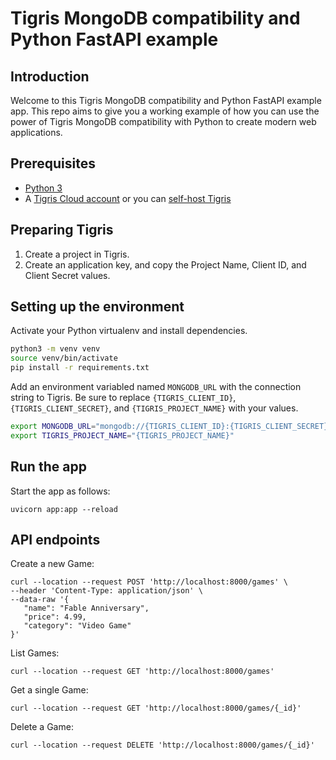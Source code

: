 # Tigris MongoDB compatibility and Python FastAPI example

## Introduction

Welcome to this Tigris MongoDB compatibility and Python FastAPI example app. This repo aims to give you a working example of how you can use the power of Tigris MongoDB compatibility with Python to create modern web applications.

## Prerequisites

- [Python 3](https://www.python.org/downloads/)
- A [Tigris Cloud account](https://console.preview.tigrisdata.cloud/signup) or you can [self-host Tigris](https://www.tigrisdata.com/docs/concepts/platform/self-host/)

## Preparing Tigris

1. Create a project in Tigris.
1. Create an application key, and copy the Project Name, Client ID, and Client Secret values.


## Setting up the environment

Activate your Python virtualenv and install dependencies.

```sh
python3 -m venv venv
source venv/bin/activate
pip install -r requirements.txt
```

Add an environment variabled named `MONGODB_URL` with the connection string to Tigris. Be sure to replace `{TIGRIS_CLIENT_ID}`, `{TIGRIS_CLIENT_SECRET}`, and `{TIGRIS_PROJECT_NAME}` with your values.

```sh
export MONGODB_URL="mongodb://{TIGRIS_CLIENT_ID}:{TIGRIS_CLIENT_SECRET}@m1k.preview.tigrisdata.cloud:27018/?authMechanism=PLAIN&tls=true"
export TIGRIS_PROJECT_NAME="{TIGRIS_PROJECT_NAME}"
```

## Run the app

Start the app as follows:

```shell
uvicorn app:app --reload
```

## API endpoints

Create a new Game:

```shell
curl --location --request POST 'http://localhost:8000/games' \
--header 'Content-Type: application/json' \
--data-raw '{
   "name": "Fable Anniversary",
   "price": 4.99,
   "category": "Video Game"
}'
```

List Games:

```shell
curl --location --request GET 'http://localhost:8000/games'
```

Get a single Game:

```shell
curl --location --request GET 'http://localhost:8000/games/{_id}'
```

Delete a Game:

```shell
curl --location --request DELETE 'http://localhost:8000/games/{_id}'
```
